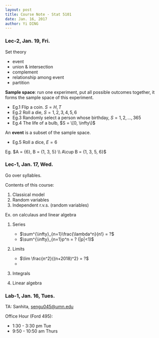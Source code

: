 ```yaml
--- 
layout: post
title: Course Note - Stat 5101
date: Jan. 16, 2017
author: Yi DING
---
```


[comment]: # (This is the course note for course Stat 5101)

### Lec-2, Jan. 19, Fri.
Set theory
* event
* union & intersection
* complement
* relationship among event
* partition

**Sample space**: run one experiment, put all possible outcomes together, it forms the sample space of this experiment.
* Eg.1 Flip a coin. $S = {H, T}$
* Eg.2 Roll a die, $S = {1, 2, 3, 4, 5, 6}$
* Eg.3 Randomly select a person whose birthday, $S = {1, 2, ..., 365}$
* Eg.4 The life of a bulb, $S = \[0, \infty\)$

An **event** is a subset of the sample space.
* Eg.5 Roll a dice, $E = {6}$

Eg. $A = {6}, B = {1, 3, 5} \\ A\cup B = {1, 3, 5, 6}$

### Lec-1, Jan. 17, Wed.
Go over syllables.

Contents of this course:
1. Classical model
2. Random variables
3. Independent r.v.s. (random variables)

Ex. on calculaus and linear algebra

1. Series
    * $\sum^{\infty}_{n=1}\frac{\lambda^n}{n!} = ?$
    * $\sum^{\infty}_{n=1}p^n = ? (|p|<1)$
    
2. Limits
    * $\lim \frac{n^2}{(n+2018)^2} = ?$
    * 
    
3. Integrals

4. Linear algebra


### Lab-1, Jan. 16, Tues.
TA: Sanhita, sengu045@umn.edu

Office Hour (Ford 495):
* 1:30 - 3:30 pm Tue
* 9:50 - 10:50 am Thurs

